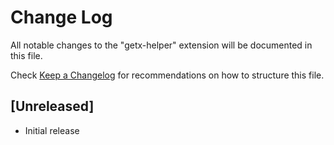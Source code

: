 # Change Log

All notable changes to the "getx-helper" extension will be documented in this file.

Check [Keep a Changelog](http://keepachangelog.com/) for recommendations on how to structure this file.

## [Unreleased]

- Initial release